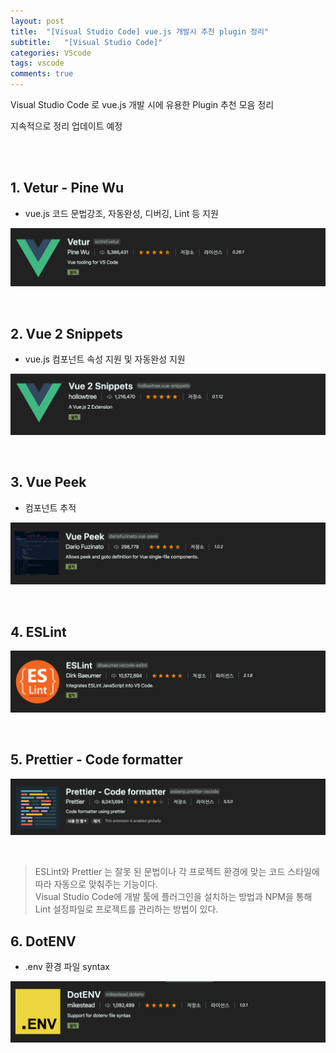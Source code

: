 ```yaml
---
layout: post
title:  "[Visual Studio Code] vue.js 개발시 추천 plugin 정리"
subtitle:   "[Visual Studio Code]"
categories: VScode
tags: vscode
comments: true
---
```



Visual Studio Code 로 vue.js 개발 시에 유용한 Plugin 추천 모음 정리

지속적으로 정리 업데이트 예정

<br><br>



## 1. Vetur - Pine Wu

- vue.js 코드 문법강조, 자동완성, 디버깅, Lint 등 지원 

[![vscode-s1](/assets/img/2020/08/vue_plugin1_vetur.png)]()

<br>


## 2. Vue 2 Snippets

- vue.js 컴포넌트 속성 지원 및 자동완성 지원

[![vscode-s2](/assets/img/2020/08/vue_plugin2_vue2snippets.png)]()

<br>


## 3. Vue Peek

- 컴포넌트 추적

[![vscode-s3](/assets/img/2020/08/vue_plugin3_vuepeek.png)]()

<br>


## 4. ESLint

[![vscode-s4](/assets/img/2020/08/vue_plugin4_eslint.png)]()

<br>


## 5. Prettier - Code formatter

[![vscode-s5](/assets/img/2020/08/vue_plugin5_prettier.png)]()

<br>


> ESLint와 Prettier 는 잘못 된 문법이나 각 프로젝트 환경에 맞는 코드 스타일에 따라 자동으로 맞춰주는 기능이다.
<br>Visual Studio Code에 개발 툴에 플러그인을 설치하는 방법과 NPM을 통해 Lint 설정파일로 프로젝트를 관리하는 방법이 있다. 


## 6. DotENV

- .env 환경 파일 syntax

[![vscode-s6](/assets/img/2020/08/vue_plugin6_DotENV.png)]()

<br>



